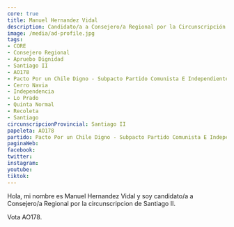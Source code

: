 ```yaml
---
core: true
title: Manuel Hernandez Vidal
description: Candidato/a a Consejero/a Regional por la Circunscripción de Santiago II
image: /media/ad-profile.jpg
tags:
- CORE
- Consejero Regional
- Apruebo Dignidad
- Santiago II
- AO178
- Pacto Por un Chile Digno - Subpacto Partido Comunista E Independientes - Partido Comunista De Chile
- Cerro Navia
- Independencia
- Lo Prado
- Quinta Normal
- Recoleta
- Santiago
circunscripcionProvincial: Santiago II
papeleta: AO178
partido: Pacto Por un Chile Digno - Subpacto Partido Comunista E Independientes - Partido Comunista De Chile
paginaWeb:
facebook:
twitter:
instagram:
youtube:
tiktok:
---
```

Hola, mi nombre es Manuel Hernandez Vidal y soy candidato/a a Consejero/a Regional por la circunscripcion de Santiago II.

Vota AO178.